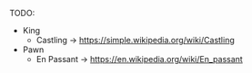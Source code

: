 TODO:
- King
    - Castling -> https://simple.wikipedia.org/wiki/Castling
- Pawn
    - En Passant -> https://en.wikipedia.org/wiki/En_passant